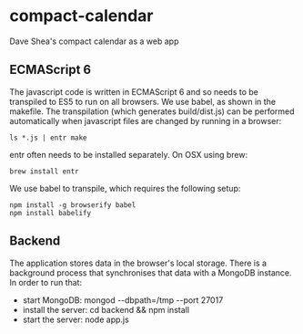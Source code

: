 # compact-calendar
Dave Shea's compact calendar as a web app

## ECMAScript 6

The javascript code is written in ECMAScript 6 and so needs to be transpiled to ES5 to run on all browsers. We use babel, as shown in the makefile. The transpilation (which generates build/dist.js) can be performed automatically when javascript files are changed by running in a browser:

    ls *.js | entr make

entr often needs to be installed separately. On OSX using brew:

    brew install entr


We use babel to transpile, which requires the following setup:

    npm install -g browserify babel
    npm install babelify

## Backend

The application stores data in the browser's local storage. There is a background process that synchronises that data with a MongoDB instance. In order to run that:

- start MongoDB: mongod --dbpath=/tmp --port 27017
- install the server: cd backend && npm install
- start the server: node app.js



